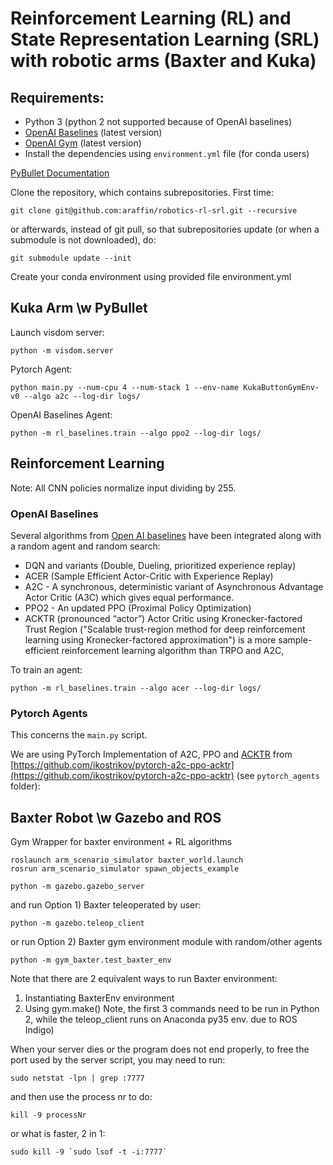 # Reinforcement Learning (RL) and State Representation Learning (SRL) with robotic arms (Baxter and Kuka)

## Requirements:

- Python 3 (python 2 not supported because of OpenAI baselines)
- [OpenAI Baselines](https://github.com/openai/baselines) (latest version)
- [OpenAI Gym](https://github.com/openai/gym/) (latest version)
- Install the dependencies using `environment.yml` file (for conda users)

[PyBullet Documentation](https://docs.google.com/document/d/10sXEhzFRSnvFcl3XxNGhnD4N2SedqwdAvK3dsihxVUA)

Clone the repository, which contains subrepositories. First time:
```
git clone git@github.com:araffin/robotics-rl-srl.git --recursive
```

or afterwards, instead of git pull, so that subrepositories update (or when a submodule is not downloaded), do:
```
git submodule update --init

```

Create your conda environment using provided file environment.yml


## Kuka Arm \w PyBullet

Launch visdom server:
```
python -m visdom.server
```

Pytorch Agent:
```
python main.py --num-cpu 4 --num-stack 1 --env-name KukaButtonGymEnv-v0 --algo a2c --log-dir logs/
```

OpenAI Baselines Agent:
```
python -m rl_baselines.train --algo ppo2 --log-dir logs/
```

## Reinforcement Learning

Note: All CNN policies normalize input dividing by 255.

### OpenAI Baselines

Several algorithms from [Open AI baselines](https://github.com/openai/baselines) have been integrated along with a random agent and random search:

- DQN and variants (Double, Dueling, prioritized experience replay)
- ACER (Sample Efficient Actor-Critic with Experience Replay)
- A2C - A synchronous, deterministic variant of Asynchronous Advantage Actor Critic (A3C) which gives equal performance.
- PPO2 - An updated PPO (Proximal Policy Optimization)
- ACKTR (pronounced “actor”) Actor Critic using Kronecker-factored Trust Region ("Scalable trust-region method for deep reinforcement learning using Kronecker-factored approximation") is a more sample-efficient reinforcement learning algorithm than TRPO and A2C,


To train an agent:
```
python -m rl_baselines.train --algo acer --log-dir logs/
```

### Pytorch Agents

This concerns the `main.py` script.

We are using PyTorch Implementation of A2C, PPO and [ACKTR](https://blog.openai.com/baselines-acktr-a2c/) from [https://github.com/ikostrikov/pytorch-a2c-ppo-acktr](https://github.com/ikostrikov/pytorch-a2c-ppo-acktr) (see `pytorch_agents` folder):



## Baxter Robot \w Gazebo and ROS
Gym Wrapper for baxter environment + RL algorithms
```
roslaunch arm_scenario_simulator baxter_world.launch
rosrun arm_scenario_simulator spawn_objects_example

python -m gazebo.gazebo_server
```
and run Option 1) Baxter teleoperated by user:
```
python -m gazebo.teleop_client
```
or run Option 2) Baxter gym environment module with random/other agents
```
python -m gym_baxter.test_baxter_env
```
Note that there are 2 equivalent ways to run Baxter environment:
1) Instantiating BaxterEnv environment
2) Using gym.make()
Note, the first 3 commands need to be run in Python 2, while the teleop_client runs on
Anaconda py35 env. due to ROS Indigo)

When your server dies or the program does not end properly, to free the port used by the server script,
you may need to run:
```
sudo netstat -lpn | grep :7777
```
and then use the process nr to do:
```
kill -9 processNr
```
or what is faster, 2 in 1:
```
sudo kill -9 `sudo lsof -t -i:7777`
```

